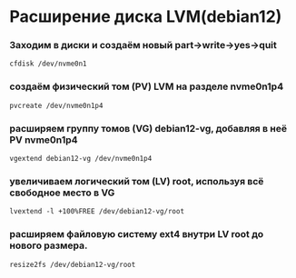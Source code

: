 # Расширение диска LVM(debian12)

### Заходим в диски и создаём новый part->write->yes->quit
```
cfdisk /dev/nvme0n1
```
### создаём физический том (PV) LVM на разделе nvme0n1p4
```
pvcreate /dev/nvme0n1p4
```
###  расширяем  группу томов (VG) debian12-vg, добавляя в неё PV nvme0n1p4
```
vgextend debian12-vg /dev/nvme0n1p4
```
### увеличиваем логический том (LV) root, используя всё свободное место в VG
```
lvextend -l +100%FREE /dev/debian12-vg/root
```
###  расширяем файловую систему ext4 внутри LV root до нового размера.
```
resize2fs /dev/debian12-vg/root
```
